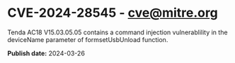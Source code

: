 # CVE-2024-28545 - cve@mitre.org

Tenda AC18 V15.03.05.05 contains a command injection vulnerablility in the deviceName parameter of formsetUsbUnload function.

**Publish date:** 2024-03-26
